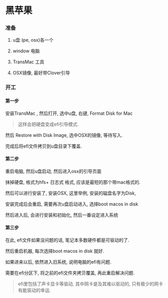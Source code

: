 # 黑苹果

### 准备

1. u盘 (pe, osx)各一个

2. window 电脑

3. TransMac 工具

4. OSX镜像, 最好带Clover引导

### 开工

#### 第一步

安装TransMac , 然后打开, 选中u盘, 右键, Format Disk for Mac

> 这样会把硬盘变成efi引导模式. 

然后 Restore with Disk Image, 选中OSX的镜像, 等待写入. 

完成后将efi文件拷贝到u盘目录下覆盖. 

#### 第二步

重启电脑, 然后u盘启动, 然后进入osx的引导页面

抹掉硬盘, 格式为hfs+ 日志式 格式, 应该是最短的那个带mac格式的. 

然后可以进行安装了, 安装OSX, 这里举例, 安装的磁盘名字为Disk, 

安装完成后会重启, 需要再次u盘启动进入, 选择boot macos in disk

然后进入后, 会进行安装和初始化, 然后一番设定进入系统

#### 第三步

在此, efi文件如果没问题的话, 笔记本多数硬件都是可驱动的了. 

然后重启机器, 每次选择boot macos in disk 就好. 

如果进来以后, 依然进入旧系统, 说明电脑的efi有问题. 

需要在efi分区下, 将之前的efi文件夹拷贝覆盖, 再此重启解决问题. 

> efi里包括了声卡显卡等驱动, 其中网卡是及其难以驱动的, 只有极少的网卡有能驱动的幸运. 

